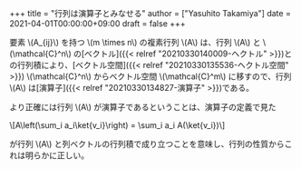 +++
title = "行列は演算子とみなせる"
author = ["Yasuhito Takamiya"]
date = 2021-04-01T00:00:00+09:00
draft = false
+++

要素 \\(A\_{ij}\\) を持つ \\(m \times n\\) の複素行列 \\(A\\) は、行列 \\(A\\) と \\(\mathcal{C}^n\\) の[ベクトル]({{< relref "20210330140009-ヘクトル" >}})との行列積により、[ベクトル空間]({{< relref "20210330135536-ヘクトル空間" >}}) \\(\mathcal{C}^n\\) からベクトル空間 \\(\mathcal{C}^m\\) に移すので、行列 \\(A\\) は[演算子]({{< relref "20210330134827-演算子" >}})である。

より正確には行列 \\(A\\) が演算子であるということは、演算子の定義で見た

\\[A\left(\sum\_i a\_i\ket{v\_i}\right) = \sum\_i a\_i A(\ket{v\_i})\\]

が行列 \\(A\\) と列ベクトルの行列積で成り立つことを意味し、行列の性質からこれは明らかに正しい。
